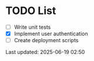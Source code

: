 # TODO List

- [ ] Write unit tests
- [x] Implement user authentication
- [ ] Create deployment scripts

Last updated: 2025-06-19 02:50
